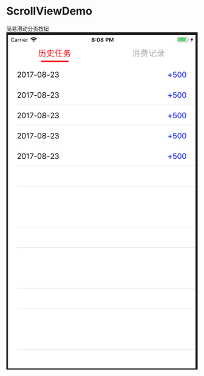 # ScrollViewDemo
简易滑动分页按钮
![Alt text](https://github.com/zry625/ScrollViewDemo/raw/master/Screenshots/1.png)
